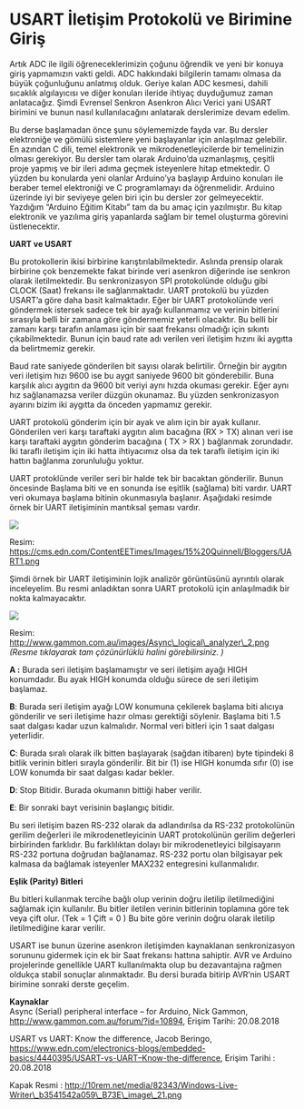 # USART İletişim Protokolü ve Birimine Giriş

Artık ADC ile ilgili öğreneceklerimizin çoğunu öğrendik ve yeni bir konuya giriş yapmamızın vakti geldi. ADC hakkındaki bilgilerin tamamı olmasa da büyük çoğunluğunu anlatmış olduk. Geriye kalan ADC kesmesi, dahili sıcaklık algılayıcısı ve diğer konuları ileride ihtiyaç duyduğumuz zaman anlatacağız. Şimdi Evrensel Senkron Asenkron Alıcı Verici yani USART birimini ve bunun nasıl kullanılacağını anlatarak derslerimize devam edelim.

Bu derse başlamadan önce şunu söylememizde fayda var. Bu dersler elektroniğe ve gömülü sistemlere yeni başlayanlar için anlaşılmaz gelebilir. En azından C dili, temel elektronik ve mikrodenetleyicilerde bir temelinizin olması gerekiyor. Bu dersler tam olarak Arduino’da uzmanlaşmış, çeşitli proje yapmış ve bir ileri adıma geçmek isteyenlere hitap etmektedir. O yüzden bu konularda yeni olanlar Arduino’ya başlayıp Arduino konuları ile beraber temel elektroniği ve C programlamayı da öğrenmelidir. Arduino üzerinde iyi bir seviyeye gelen biri için bu dersler zor gelmeyecektir. Yazdığım “Arduino Eğitim Kitabı” tam da bu amaç için yazılmıştır. Bu kitap elektronik ve yazılıma giriş yapanlarda sağlam bir temel oluşturma görevini üstlenecektir.

**UART ve USART**

Bu protokollerin ikisi birbirine karıştırılabilmektedir. Aslında prensip olarak birbirine çok benzemekte fakat birinde veri asenkron diğerinde ise senkron olarak iletilmektedir. Bu senkronizasyon SPI protokolünde olduğu gibi CLOCK \(Saat\) frekansı ile sağlanmaktadır. UART protokolü bu yüzden USART’a göre daha basit kalmaktadır. Eğer bir UART protokolünde veri göndermek istersek sadece tek bir ayağı kullanmamız ve verinin bitlerini sırasıyla belli bir zamana göre göndermemiz yeterli olacaktır. Bu belli bir zamanı karşı tarafın anlaması için bir saat frekansı olmadığı için sıkıntı çıkabilmektedir. Bunun için baud rate adı verilen veri iletişim hızını iki aygıtta da belirtmemiz gerekir.

Baud rate saniyede gönderilen bit sayısı olarak belirtilir. Örneğin bir aygıtın veri iletişim hızı 9600 ise bu aygıt saniyede 9600 bit gönderebilir. Buna karşılık alıcı aygıtın da 9600 bit veriyi aynı hızda okuması gerekir. Eğer aynı hız sağlanamazsa veriler düzgün okunamaz. Bu yüzden senkronizasyon ayarını bizim iki aygıtta da önceden yapmamız gerekir.

UART protokolü gönderim için bir ayak ve alım için bir ayak kullanır. Gönderilen veri karşı taraftaki aygıtın alım bacağına \(RX &gt; TX\) alınan veri ise karşı taraftaki aygıtın gönderim bacağına \( TX &gt; RX \) bağlanmak zorundadır. İki taraflı iletişim için iki hatta ihtiyacımız olsa da tek taraflı iletişim için iki hattın bağlanma zorunluluğu yoktur.

UART protoklünde veriler seri bir halde tek bir bacaktan gönderilir. Bunun öncesinde Başlama biti ve en sonunda ise eşitlik \(sağlama\) biti vardır. UART veri okumaya başlama bitinin okunmasıyla başlanır. Aşağıdaki resimde örnek bir UART iletişiminin mantıksal şeması vardır.

[![](http://www.lojikprob.com/wp-content/uploads/2018/08/UART1.png)](http://www.lojikprob.com/avr/c-ile-avr-programlama-19-usart-iletisim-protokolu-ve-birimine-giris/attachment/uart1/)

Resim: https://cms.edn.com/ContentEETimes/Images/15%20Quinnell/Bloggers/UART1.png

Şimdi örnek bir UART iletişiminin lojik analizör görüntüsünü ayrıntılı olarak inceleyelim. Bu resmi anladıktan sonra UART protokolü için anlaşılmadık bir nokta kalmayacaktır.

[![](http://www.lojikprob.com/wp-content/uploads/2018/08/Async_logical_analyzer_2.png)](http://www.lojikprob.com/avr/c-ile-avr-programlama-19-usart-iletisim-protokolu-ve-birimine-giris/attachment/async_logical_analyzer_2/)

Resim: http://www.gammon.com.au/images/Async\_logical\_analyzer\_2.png  _\(Resme tıklayarak tam çözünürlüklü halini görebilirsiniz. \)_

**A :** Burada seri iletişim başlamamıştır ve seri iletişim ayağı HIGH konumdadır. Bu ayak HIGH konumda olduğu sürece de seri iletişim başlamaz.

**B**: Burada seri iletişim ayağı LOW konumuna çekilerek başlama biti alıcıya gönderilir ve seri iletişime hazır olması gerektiği söylenir. Başlama biti 1.5 saat dalgası kadar uzun kalmalıdır. Normal veri bitleri için 1 saat dalgası yeterlidir.

**C**: Burada sıralı olarak ilk bitten başlayarak \(sağdan itibaren\) byte tipindeki 8 bitlik verinin bitleri sırayla gönderilir. Bit bir \(1\) ise HIGH konumda sıfır \(0\) ise LOW konumda bir saat dalgası kadar bekler.

**D**: Stop Bitidir. Burada okumanın bittiği haber verilir.

**E**: Bir sonraki bayt verisinin başlangıç bitidir.

Bu seri iletişim bazen RS-232 olarak da adlandırılsa da RS-232 protokolünün gerilim değerleri ile mikrodenetleyicinin UART protokolünün gerilim değerleri birbirinden farklıdır. Bu farklılıktan dolayı bir mikrodenetleyici bilgisayarın RS-232 portuna doğrudan bağlanamaz. RS-232 portu olan bilgisayar pek kalmasa da bağlamak isteyenler MAX232 entegresini kullanmalıdır.

**Eşlik \(Parity\) Bitleri**

Bu bitleri kullanmak tercihe bağlı olup verinin doğru iletilip iletilmediğini sağlamak için kullanılır. Bu bitler iletilen verinin bitlerinin toplamına göre tek veya çift olur. \(Tek = 1 Çift = 0 \) Bu bite göre verinin doğru olarak iletilip iletilmediğine karar verilir.

USART ise bunun üzerine asenkron iletişimden kaynaklanan senkronizasyon sorununu gidermek için ek bir Saat frekansı hattına sahiptir. AVR ve Arduino projelerinde genellikle UART kullanılmakta olup bu dezavantajına rağmen oldukça stabil sonuçlar alınmaktadır. Bu dersi burada bitirip AVR’nin USART birimine sonraki derste geçelim.

**Kaynaklar**   
Async \(Serial\) peripheral interface – for Arduino, Nick Gammon, http://www.gammon.com.au/forum/?id=10894, Erişim Tarihi: 20.08.2018

USART vs UART: Know the difference, Jacob Beringo, https://www.edn.com/electronics-blogs/embedded-basics/4440395/USART-vs-UART–Know-the-difference, Erişim Tarihi : 20.08.2018

Kapak Resmi : http://10rem.net/media/82343/Windows-Live-Writer\_b3541542a059\_B73E\_image\_21.png

